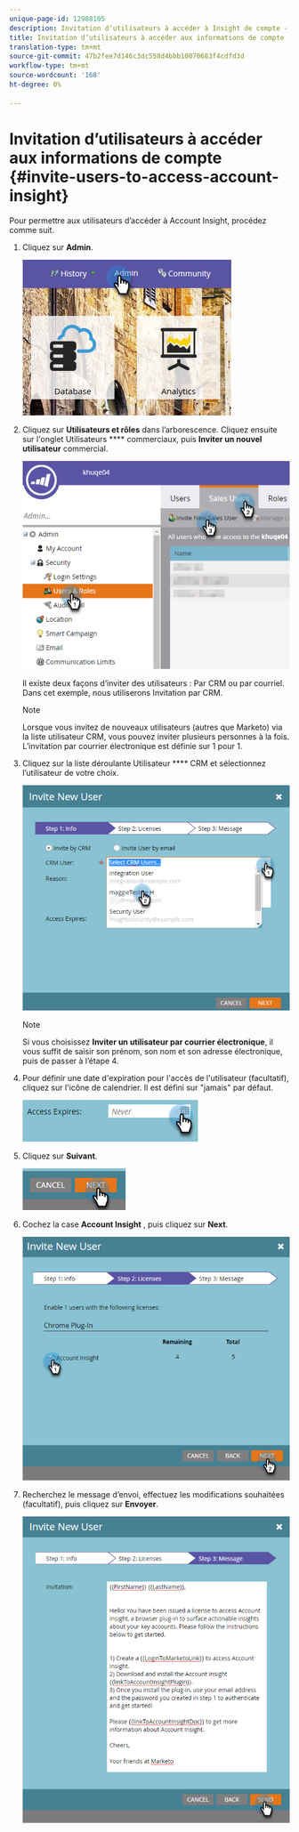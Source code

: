 ```yaml
---
unique-page-id: 12980105
description: Invitation d’utilisateurs à accéder à Insight de compte - Documentation sur le marketing - Documentation du produit
title: Invitation d’utilisateurs à accéder aux informations de compte
translation-type: tm+mt
source-git-commit: 47b2fee7d146c3dc558d4bbb10070683f4cdfd3d
workflow-type: tm+mt
source-wordcount: '168'
ht-degree: 0%

---
```



# Invitation d’utilisateurs à accéder aux informations de compte {#invite-users-to-access-account-insight}

Pour permettre aux utilisateurs d’accéder à Account Insight, procédez comme suit.

1. Cliquez sur **Admin**.

   ![](assets/admin-1.png)

1. Cliquez sur **Utilisateurs et rôles** dans l’arborescence. Cliquez ensuite sur l&#39;onglet Utilisateurs **** commerciaux, puis **Inviter un nouvel utilisateur** commercial.

   ![](assets/two-6.png)

   Il existe deux façons d’inviter des utilisateurs : Par CRM ou par courriel. Dans cet exemple, nous utiliserons Invitation par CRM.

   >[!NOTE]
   >
   >Lorsque vous invitez de nouveaux utilisateurs (autres que Marketo) via la liste utilisateur CRM, vous pouvez inviter plusieurs personnes à la fois. L’invitation par courrier électronique est définie sur 1 pour 1.

1. Cliquez sur la liste déroulante Utilisateur **** CRM et sélectionnez l’utilisateur de votre choix.

   ![](assets/three-5.png)

   >[!NOTE]
   >
   >Si vous choisissez **Inviter un utilisateur par courrier électronique**, il vous suffit de saisir son prénom, son nom et son adresse électronique, puis de passer à l’étape 4.

1. Pour définir une date d&#39;expiration pour l&#39;accès de l&#39;utilisateur (facultatif), cliquez sur l&#39;icône de calendrier. Il est défini sur &quot;jamais&quot; par défaut.

   ![](assets/four-5.png)

1. Cliquez sur **Suivant**.

   ![](assets/five-5.png)

1. Cochez la case **Account Insight** , puis cliquez sur **Next**.

   ![](assets/six-3.png)

1. Recherchez le message d’envoi, effectuez les modifications souhaitées (facultatif), puis cliquez sur **Envoyer**.

   ![](assets/seven-2.png)

